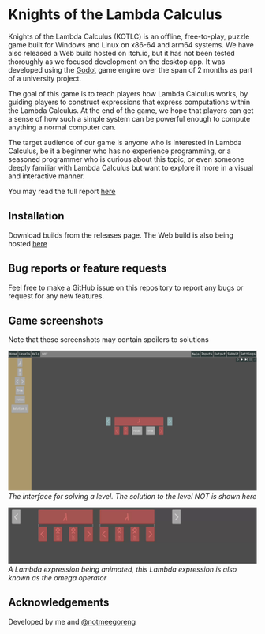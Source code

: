 # Knights of the Lambda Calculus
Knights of the Lambda Calculus (KOTLC) is an offline, free-to-play, puzzle game built for Windows and Linux on x86-64 and arm64 systems. We have also released a Web build hosted on itch.io, but it has not been tested thoroughly as we focused development on the desktop app.
It was developed using the [Godot](https://godotengine.org/) game engine over the span of 2 months as part of a university project.

The goal of this game is to teach players how Lambda Calculus works, by guiding players to construct expressions that express computations within the Lambda Calculus. At the end of the game, we hope that players can get a sense of how such a simple system can be powerful enough to compute anything a normal computer can.

The target audience of our game is anyone who is interested in Lambda Calculus, be it a beginner who has no experience programming, or a seasoned programmer who is curious about this topic, or even someone deeply familiar with Lambda Calculus but want to explore it more in a visual and interactive manner.

You may read the full report [here](https://docs.google.com/document/d/1K2c2m2xiXbEPLF_2184v8KYaje0Euo6lEHTNB5Bs1xk/edit?usp=sharing)

## Installation

Download builds from the releases page. The Web build is also being hosted [here](https://mug1wara26.itch.io/knights-of-the-lambda-calculus)

## Bug reports or feature requests
Feel free to make a GitHub issue on this repository to report any bugs or request for any new features.

## Game screenshots
Note that these screenshots may contain spoilers to solutions

![not_level](assets/level_not.png)
*The interface for solving a level. The solution to the level NOT is shown here*

![omega](assets/omega.gif)
*A Lambda expression being animated, this Lambda expression is also known as the omega operator*

## Acknowledgements
Developed by me and [@notmeegoreng](https://github.com/notmeegoreng)
